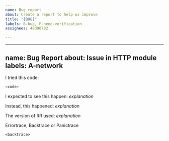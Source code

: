 ```yaml
---
name: Bug report
about: Create a report to help us improve
title: "[BUG]"
labels: B-bug, F-need-verification
assignees: 48d90782

---
```


---
name: Bug Report
about: Issue in HTTP module <replace>
labels: A-network <replace>
---
<!--
Thank you for filing a bug report! 🐛 Please provide a short summary of the bug,
along with any information you feel relevant to replicating the bug.
-->

I tried this code:

```go
<code>
```

I expected to see this happen: *explanation*

Instead, this happened: *explanation*

The version of RR used: *explanation*

Errortrace, Backtrace or Panictrace
```
<backtrace>
```

</p>
</details>
